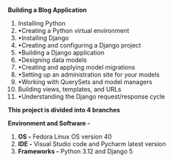**Building a Blog Application**

1. Installing Python
2. •Creating a Python virtual environment
3. •Installing Django
4. •Creating and configuring a Django project
5. •Building a Django application
6. •Designing data models
7. •Creating and applying model migrations
8. •Setting up an administration site for your models
9. •Working with QuerySets and model managers
10. Building views, templates, and URLs
11. •Understanding the Django request/response cycle


**This project is divided into 4 branches**

**Environment and Software -**
 1. **OS  -** Fedora Linux OS version 40
 2. **IDE -** Visual Studio code and Pycharm latest version
 3. **Frameworks -** Python 3.12 and Django 5
